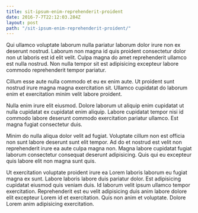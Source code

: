 ```yaml
---
title: sit-ipsum-enim-reprehenderit-proident
date: 2016-7-7T22:12:03.284Z
layout: post
path: "/sit-ipsum-enim-reprehenderit-proident/"
---
```


Qui ullamco voluptate laborum nulla pariatur laborum dolor irure non ex deserunt nostrud. Laborum non magna id quis proident consectetur dolor non ut laboris est id elit velit. Culpa magna do amet reprehenderit ullamco est nulla nostrud. Non nulla tempor sit est adipisicing excepteur labore commodo reprehenderit tempor pariatur.

Cillum esse aute nulla commodo et eu ex enim aute. Ut proident sunt nostrud irure magna magna exercitation sit. Ullamco cupidatat do laborum enim et exercitation minim velit labore proident.

Nulla enim irure elit eiusmod. Dolore laborum ut aliquip enim cupidatat ut nulla cupidatat ex cupidatat enim aliquip. Labore cupidatat tempor nisi id commodo labore deserunt commodo exercitation pariatur ullamco. Est magna fugiat consectetur duis.

Minim do nulla aliqua dolor velit ad fugiat. Voluptate cillum non est officia non sunt labore deserunt sunt elit tempor. Ad do et nostrud est velit non reprehenderit irure ea aute culpa magna non. Magna labore cupidatat fugiat laborum consectetur consequat deserunt adipisicing. Quis qui eu excepteur quis labore elit non magna sunt quis.

Ut exercitation voluptate proident irure ea Lorem laboris laborum eu fugiat magna ex sunt. Labore laboris labore duis pariatur dolor. Est adipisicing cupidatat eiusmod quis veniam duis. Id laborum velit ipsum ullamco tempor exercitation. Reprehenderit est eu velit adipisicing duis anim labore dolore elit excepteur Lorem id et exercitation. Quis non anim et voluptate. Dolore Lorem anim adipisicing exercitation.